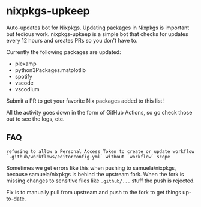 # nixpkgs-upkeep

Auto-updates bot for Nixpkgs. Updating packages in Nixpkgs is important but tedious work. nixpkgs-upkeep is a simple bot that checks for updates every 12 hours and creates PRs so you don't have to.

Currently the following packages are updated:

- plexamp
- python3Packages.matplotlib
- spotify
- vscode
- vscodium

Submit a PR to get your favorite Nix packages added to this list!

All the activity goes down in the form of GitHub Actions, so go check those out to see the logs, etc.

## FAQ

```
refusing to allow a Personal Access Token to create or update workflow `.github/workflows/editorconfig.yml` without `workflow` scope
```

Sometimes we get errors like this when pushing to samuela/nixpkgs, because samuela/nixpkgs is behind the upstream fork. When the fork is missing changes to sensitive files like `.github/...` stuff the push is rejected.

Fix is to manually pull from upstream and push to the fork to get things up-to-date.
